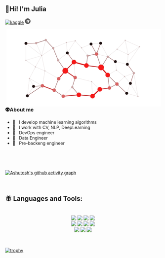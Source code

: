 ## 👻Hi! I'm Julia
<a href='https://www.kaggle.com/rahuljha98/'><img alt="kaggle" src="https://raw.githubusercontent.com/rahul-jha98/rahul-jha98/561d474902b59c7429ec22bb73e225696c27b202/assets/kaggle.svg" height='18px'/></a>
<a href="https://t.me/Halehpum"><img alt="Telegram" src="https://github.com/Hallexz/Hallexz/blob/main/assets/teleg.svg" height="18px"/></a>


<img align="right" alt="GIF" src="https://github.com/Hallexz/Hallexz/blob/main/assets/intro.gif" width="500px"/>
<br/>


### 👽About me
- 🤖 &nbsp; I develop machine learning algorithms
- 🐹 &nbsp; I work with CV, NLP, DeepLearning
- 🐙 &nbsp; DevOps engineer
- 🐌 &nbsp; Data Engineer
- 🐞 &nbsp; Pre-backeng engineer

<br/>
<br/>
<br/>

[![Ashutosh's github activity graph](https://github-readme-activity-graph.vercel.app/graph?username=Hallexz&theme=vue)](https://github.com/ashutosh00710/github-readme-activity-graph)

<br/>

## 🪰 Languages and Tools:
<br/>
<div align="center">
<img src="https://img.shields.io/badge/bash%20-%234EAA25.svg?&style=for-the-badge&logo=gnu-bash&logoColor=white"/>
<img src="https://img.shields.io/badge/tensorflow%20-%23FF6F00.svg?&style=for-the-badge&logo=tensorflow&logoColor=white"/>
<img src="https://img.shields.io/badge/keras%20-%23D00000.svg?&style=for-the-badge&logo=keras&logoColor=white"/>
<img src="https://img.shields.io/badge/pytorch%20-%23EE4C2C.svg?&style=for-the-badge&logo=pytorch&logoColor=white"/>
</div>
<div align="center">
<img src="https://img.shields.io/badge/scikit_learn%20-%23F7931E.svg?&style=for-the-badge&logo=scikit-learn&logoColor=white"/>
<img src="https://img.shields.io/badge/pandas%20-%23150458.svg?&style=for-the-badge&logo=pandas&logoColor=white"/>
<img src="https://img.shields.io/badge/java%20-%23007396.svg?&style=for-the-badge&logo=java&logoColor=white"/>
<img src="https://img.shields.io/badge/python%20-%233776AB.svg?&style=for-the-badge&logo=python&logoColor=white"/>
</div>
<div align="center">
<img src="https://img.shields.io/badge/c++%20-%2300599C.svg?&style=for-the-badge&logo=c%2B%2B&logoColor=white"/>
<img src="https://img.shields.io/badge/docker%20-%232496ED.svg?&style=for-the-badge&logo=docker&logoColor=white"/>
<img src="https://img.shields.io/badge/postgres%20-%23336791.svg?&style=for-the-badge&logo=postgresql&logoColor=white"/>
</div>
<br/>
<br/>

[![trophy](https://github-profile-trophy.vercel.app/?username=Hallexz)](https://github.com/ryo-ma/github-profile-trophy)
